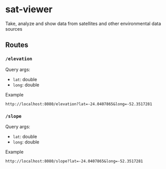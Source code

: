 # sat-viewer

Take, analyze and show data from satellites and other environmental data sources

## Routes

### `/elevation`

Query args:

- `lat`: double
- `long`: double

Example

```
http://localhost:8080/elevation?lat=-24.0407865&long=-52.3517281
```

### `/slope`

Query args:

- `lat`: double
- `long`: double

Example

```
http://localhost:8080/slope?lat=-24.0407865&long=-52.3517281
```
